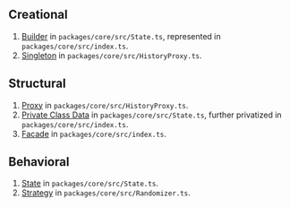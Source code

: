## Creational
1. [Builder](https://sourcemaking.com/design_patterns/builder) in `packages/core/src/State.ts`, represented in `packages/core/src/index.ts`.
2. [Singleton](https://sourcemaking.com/design_patterns/singleton) in `packages/core/src/HistoryProxy.ts`.

## Structural
1. [Proxy](https://sourcemaking.com/design_patterns/proxy) in `packages/core/src/HistoryProxy.ts`.
2. [Private Class Data](https://sourcemaking.com/design_patterns/private_class_data) in `packages/core/src/State.ts`, further privatized in `packages/core/src/index.ts`.
3. [Facade](https://sourcemaking.com/design_patterns/facade) in `packages/core/src/index.ts`.

## Behavioral
1. [State](https://sourcemaking.com/design_patterns/state) in `packages/core/src/State.ts`.
2. [Strategy](https://sourcemaking.com/design_patterns/strategy) in `packages/core/src/Randomizer.ts`.